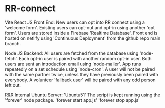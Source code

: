 # RR-connect


Vite React JS Front End:
New users can opt into RR connect using a 'welcome form'.
Existing users can opt-out and opt-in using another 'opt form'.
Users are stored inside a Firebase 'Realtime Database'.
Front end is hosted on netlify using 'Continuous Deployment' from the github repo main branch.



Node JS Backend:
All users are fetched from the database using 'node-fetch'.
Each opt-in user is paired with another random opt-in user.
Both users are sent an introduction email using 'node-mailer'.
App runs repeatedly on a set schedule using 'node-cron'.
A user will not be paired with the same partner twice, unless they have previously been paired with everybody.
A volunteer 'fallback user' will be paired with any odd person left out.


R&R Internal Ubuntu Server: 'Ubuntu51' 
The script is kept running using the 'forever' node package.
'forever start app.js'
'forever stop app.js'